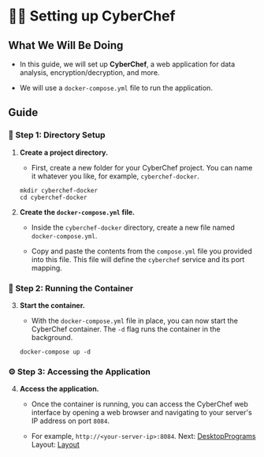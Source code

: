 # 👨‍🍳 Setting up CyberChef

## What We Will Be Doing

* In this guide, we will set up **CyberChef**, a web application for data analysis, encryption/decryption, and more.

* We will use a `docker-compose.yml` file to run the application.

## Guide

### 📂 Step 1: Directory Setup

1. **Create a project directory.**

   * First, create a new folder for your CyberChef project. You can name it whatever you like, for example, `cyberchef-docker`.

   ```
   mkdir cyberchef-docker
   cd cyberchef-docker
   ```

2. **Create the `docker-compose.yml` file.**

   * Inside the `cyberchef-docker` directory, create a new file named `docker-compose.yml`.

   * Copy and paste the contents from the `compose.yml` file you provided into this file. This file will define the `cyberchef` service and its port mapping.

### 🚀 Step 2: Running the Container

3. **Start the container.**

   * With the `docker-compose.yml` file in place, you can now start the CyberChef container. The `-d` flag runs the container in the background.

   ```
   docker-compose up -d
   ```

### ⚙️ Step 3: Accessing the Application

4. **Access the application.**

   * Once the container is running, you can access the CyberChef web interface by opening a web browser and navigating to your server's IP address on port `8084`.

   * For example, `http://<your-server-ip>:8084`.
Next: [DesktopPrograms](../DesktopPrograms)
Layout: [Layout](../Layout)
